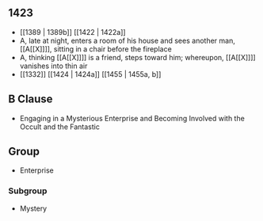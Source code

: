 ## 1423
- [[1389 | 1389b]] [[1422 | 1422a]] 
- A, late at night, enters a room of his house and sees another man, [[A[[X]]]], sitting in a chair before the fireplace
- A, thinking [[A[[X]]]] is a friend, steps toward him; whereupon, [[A[[X]]]] vanishes into thin air
- [[1332]] [[1424 | 1424a]] [[1455 | 1455a, b]] 

## B Clause
- Engaging in a Mysterious Enterprise and Becoming Involved with the Occult and the Fantastic

## Group
- Enterprise

### Subgroup
- Mystery

